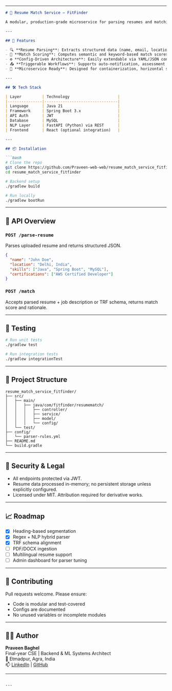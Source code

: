 
---

```markdown
# 🧠 Resume Match Service – FitFinder

A modular, production-grade microservice for parsing resumes and matching them to job descriptions using configurable NLP pipelines. Built for seamless integration into FitFinder’s recruitment platform.

---

## 🚀 Features

- 🔍 **Resume Parsing**: Extracts structured data (name, email, location, summary, skills, certifications) using heading-based segmentation and regex/NLP.
- 🧠 **Match Scoring**: Computes semantic and keyword-based match scores against TRF schema or job descriptions.
- ⚙️ **Config-Driven Architecture**: Easily extendable via YAML/JSON configs for parsing rules, scoring weights, and schema mappings.
- 📤 **Triggerable Workflows**: Supports auto-notification, assessment triggers, and candidate shortlisting.
- 🧱 **Microservice Ready**: Designed for containerization, horizontal scaling, and plug-and-play integration.

---

## 🛠️ Tech Stack

| Layer         | Technology                     |
|---------------|--------------------------------|
| Language      | Java 21                        |
| Framework     | Spring Boot 3.x                |
| API Auth      | JWT                            |
| Database      | MySQL                          |
| NLP Layer     | FastAPI (Python) via REST      |
| Frontend      | React (optional integration)   |

---

## 📦 Installation

```bash
# Clone the repo
git clone https://github.com/Praveen-web-web/resume_match_service_fitfinder.git
cd resume_match_service_fitfinder

# Backend setup
./gradlew build

# Run locally
./gradlew bootRun
```

---

## 📄 API Overview

### `POST /parse-resume`
Parses uploaded resume and returns structured JSON.

```json
{
  "name": "John Doe",
  "location": "Delhi, India",
  "skills": ["Java", "Spring Boot", "MySQL"],
  "certifications": ["AWS Certified Developer"]
}
```

### `POST /match`
Accepts parsed resume + job description or TRF schema, returns match score and rationale.

---

## 🧪 Testing

```bash
# Run unit tests
./gradlew test

# Run integration tests
./gradlew integrationTest
```

---

## 📁 Project Structure

```
resume_match_service_fitfinder/
├── src/
│   ├── main/
│   │   ├── java/com/fitfinder/resumematch/
│   │   │   ├── controller/
│   │   │   ├── service/
│   │   │   ├── model/
│   │   │   └── config/
│   └── test/
├── config/
│   └── parser-rules.yml
├── README.md
└── build.gradle
```

---

## 🔐 Security & Legal

- All endpoints protected via JWT.
- Resume data processed in-memory; no persistent storage unless explicitly configured.
- Licensed under MIT. Attribution required for derivative works.

---

## 📈 Roadmap

- [x] Heading-based segmentation
- [x] Regex + NLP hybrid parser
- [x] TRF schema alignment
- [ ] PDF/DOCX ingestion
- [ ] Multilingual resume support
- [ ] Admin dashboard for parser tuning

---

## 🤝 Contributing

Pull requests welcome. Please ensure:
- Code is modular and test-covered
- Configs are documented
- No unused variables or incomplete modules

---

## 👨‍💻 Author

**Praveen Baghel**  
Final-year CSE | Backend & ML Systems Architect  
📍 Etmadpur, Agra, India  
📫 [LinkedIn](https://www.linkedin.com/in/praveenbaghel5573) | [GitHub](https://github.com/Praveen-web-web)

---

```

---

